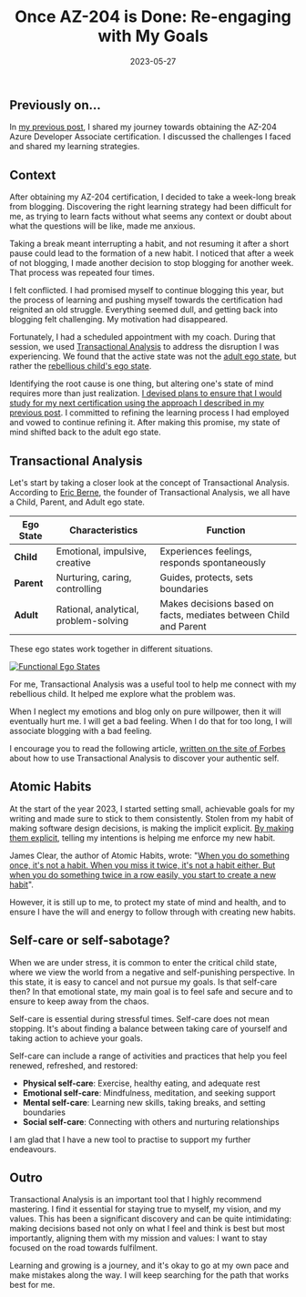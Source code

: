 ﻿---
date: 2023-05-27
title: "Once AZ-204 is Done: Re-engaging with My Goals"
seoTitle: "AZ-204 Completed: Refocus on Your Objectives"
seoDescription: "Boost blogging motivation post-AZ-204 using Transactional Analysis, Atomic Habits, and self-care for goal achievement and productivity"
slug: once-az-204-is-done-re-engaging-with-my-goals
cover: /assets/images/blog/once-az-204-is-done-re-engaging-with-my-goals/2023-05-27-once-az-204-is-done-re-engaging-with-my-goals.cover.jpg
tags: selfcare growth atomichabits analysis productivity goal motivation
---

## Previously on...

In [my previous post](https://dotnet.kriebbels.me/advancing-towards-the-az-204-certification-victories-and-hurdles), I shared my journey towards obtaining the AZ-204 Azure Developer Associate certification. I discussed the challenges I faced and shared my learning strategies.

## Context

After obtaining my AZ-204 certification, I decided to take a week-long break from blogging. Discovering the right learning strategy had been difficult for me, as trying to learn facts without what seems any context or doubt about what the questions will be like, made me anxious.

Taking a break meant interrupting a habit, and not resuming it after a short pause could lead to the formation of a new habit. I noticed that after a week of not blogging, I made another decision to stop blogging for another week. That process was repeated four times.

I felt conflicted. I had promised myself to continue blogging this year, but the process of learning and pushing myself towards the certification had reignited an old struggle. Everything seemed dull, and getting back into blogging felt challenging. My motivation had disappeared.

Fortunately, I had a scheduled appointment with my coach. During that session, we used [Transactional Analysis](https://www.simplypsychology.org/transactional-analysis-eric-berne.html) to address the disruption I was experiencing. We found that the active state was not the [adult ego state](https://www.careershodh.com/transactional-analysis-meaning-ego-states-child-ego-parent-ego-adult-ego/#2Adult_Ego_State), but rather the [rebellious child's ego state](https://www.careershodh.com/transactional-analysis-meaning-ego-states-child-ego-parent-ego-adult-ego/#D_Rebellious_Child_RC).

Identifying the root cause is one thing, but altering one's state of mind requires more than just realization. [I devised plans to ensure that I would study for my next certification using the approach I described in my previous post](https://dotnet.kriebbels.me/advancing-towards-the-az-204-certification-victories-and-hurdles). I committed to refining the learning process I had employed and vowed to continue refining it. After making this promise, my state of mind shifted back to the adult ego state.

## Transactional Analysis

Let's start by taking a closer look at the concept of Transactional Analysis. According to [Eric Berne](https://en.wikipedia.org/wiki/Eric_Berne), the founder of Transactional Analysis, we all have a Child, Parent, and Adult ego state.

| Ego State | Characteristics | Function |
|-----------|-----------------|----------|
| **Child** | Emotional, impulsive, creative | Experiences feelings, responds spontaneously |
| **Parent** | Nurturing, caring, controlling | Guides, protects, sets boundaries |
| **Adult** | Rational, analytical, problem-solving | Makes decisions based on facts, mediates between Child and Parent |

These ego states work together in different situations.

[![Functional Ego States](https://teamagility.com/wp-content/uploads/2019/11/functional-ego-states.png)](https://intactacademy.com/back-to-basics-executive-coaching-series-the-function-of-ego-states-how-to-communicate-effectively/#!form/Email)

For me, Transactional Analysis was a useful tool to help me connect with my rebellious child. It helped me explore what the problem was.

When I neglect my emotions and blog only on pure willpower, then it will eventually hurt me. I will get a bad feeling. When I do that for too long, I will associate blogging with a bad feeling.

I encourage you to read the following article, [written on the site of Forbes](https://www.forbes.com/sites/forbescoachescouncil/2023/03/09/how-to-use-transactional-analysis-to-discover-your-authentic-self/) about how to use Transactional Analysis to discover your authentic self.

## Atomic Habits

At the start of the year 2023, I started setting small, achievable goals for my writing and made sure to stick to them consistently. Stolen from my habit of making software design decisions, is making the implicit explicit. [By making them explicit](https://ardalis.com/make-implicit-explicit/), telling my intentions is helping me enforce my new habit.

James Clear, the author of Atomic Habits, wrote: "[When you do something once, it's not a habit. When you miss it twice, it's not a habit either. But when you do something twice in a row easily, you start to create a new habit](https://www.goodreads.com/quotes/9868917-missing-once-is-an-accident-missing-twice-is-the-start)".

However, it is still up to me, to protect my state of mind and health, and to ensure I have the will and energy to follow through with creating new habits.

## Self-care or self-sabotage?

When we are under stress, it is common to enter the critical child state, where we view the world from a negative and self-punishing perspective. In this state, it is easy to cancel and not pursue my goals. Is that self-care then? In that emotional state, my main goal is to feel safe and secure and to ensure to keep away from the chaos.

Self-care is essential during stressful times. Self-care does not mean stopping. It's about finding a balance between taking care of yourself and taking action to achieve your goals.

Self-care can include a range of activities and practices that help you feel renewed, refreshed, and restored:

- **Physical self-care**: Exercise, healthy eating, and adequate rest
- **Emotional self-care**: Mindfulness, meditation, and seeking support
- **Mental self-care**: Learning new skills, taking breaks, and setting boundaries
- **Social self-care**: Connecting with others and nurturing relationships

I am glad that I have a new tool to practise to support my further endeavours.

## Outro

Transactional Analysis is an important tool that I highly recommend mastering. I find it essential for staying true to myself, my vision, and my values. This has been a significant discovery and can be quite intimidating: making decisions based not only on what I feel and think is best but most importantly, aligning them with my mission and values: I want to stay focused on the road towards fulfilment.

Learning and growing is a journey, and it's okay to go at my own pace and make mistakes along the way. I will keep searching for the path that works best for me.
